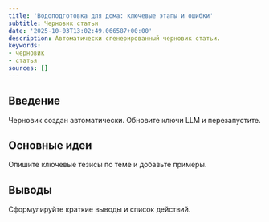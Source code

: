```yaml
---
title: 'Водоподготовка для дома: ключевые этапы и ошибки'
subtitle: Черновик статьи
date: '2025-10-03T13:02:49.066587+00:00'
description: Автоматически сгенерированный черновик статьи.
keywords:
- черновик
- статья
sources: []
---
```


## Введение

Черновик создан автоматически. Обновите ключи LLM и перезапустите.

## Основные идеи

Опишите ключевые тезисы по теме и добавьте примеры.

## Выводы

Сформулируйте краткие выводы и список действий.